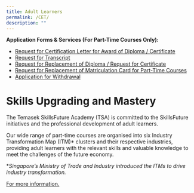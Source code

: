 ```yaml
---
title: Adult Learners
permalink: /CET/
description: ""
---
```

**Application Forms & Services (For Part-Time Courses Only):**

* [Request for Certification Letter for Award of Diploma / Certificate](https://forms.office.com/r/DsytRFBsLV)
* [Request for Transcript](https://forms.office.com/r/bNTMhftBM2)
* [Request for Replacement of Diploma / Request for Certificate](https://forms.office.com/r/v5ysN45MAM)
* [Request for Replacement of Matriculation Card for Part-Time Courses](https://www.tp.edu.sg/content/dam/tp-web/files/student-portal/forms/matriccard.pdf)
* [Application for Withdrawal](https://forms.office.com/r/MpaFxK42wi)

# Skills Upgrading and Mastery
The Temasek SkillsFuture Academy (TSA) is committed to the SkillsFuture initiatives and the professional development of adult learners.
 

Our wide range of part-time courses are organised into six Industry Transformation Map (ITM)* clusters and their respective industries, providing adult learners with the relevant skills and valuable knowledge to meet the challenges of the future economy.

**Singapore’s Ministry of Trade and Industry introduced the ITMs to drive industry transformation.*

[For more information. ](https://www.tp.edu.sg/landing/adult-learners.html)